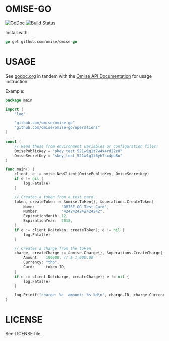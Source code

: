# OMISE-GO

[![GoDoc](https://godoc.org/github.com/omise/omise-go?status.svg)][0] 
[![Build Status](https://travis-ci.org/omise/omise-go.svg)](https://travis-ci.org/omise/omise-go)

Install with:

```go
go get github.com/omise/omise-go
```

# USAGE

See [godoc.org][0] in tandem with the [Omise API Documentation][1] for usage instruction.

Example:

```go
package main

import (
	"log"

	"github.com/omise/omise-go"
	"github.com/omise/omise-go/operations"
)

const (
	// Read these from environment variables or configuration files!
	OmisePublicKey = "pkey_test_521w1g1t7w4x4rd22z0"
	OmiseSecretKey = "skey_test_521w1g1t6yh7sx4pu8n"
)

func main() {
	client, e := omise.NewClient(OmisePublicKey, OmiseSecretKey)
	if e != nil {
		log.Fatal(e)
	}

	// Creates a token from a test card.
	token, createToken := &omise.Token{}, &operations.CreateToken{
		Name:            "OMISE-GO Test Card",
		Number:          "4242424242424242",
		ExpirationMonth: 12,
		ExpirationYear:  2018,
	}
	if e := client.Do(token, createToken); e != nil {
		log.Fatal(e)
	}

	// Creates a charge from the token
	charge, createCharge := &omise.Charge{}, &operations.CreateCharge{
		Amount:   100000, // ฿ 1,000.00
		Currency: "thb",
		Card:     token.ID,
	}
	if e := client.Do(charge, createCharge); e != nil {
		log.Fatal(e)
	}

	log.Printf("charge: %s  amount: %s %d\n", charge.ID, charge.Currency, charge.Amount)
}
```

# LICENSE

See LICENSE file.

[0]: https://godoc.org/github.com/omise/omise-go
[1]: https://www.omise.co/docs
